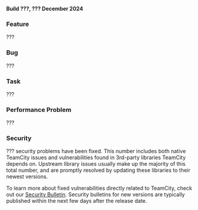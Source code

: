 [//]: # (title: TeamCity 2024.12 Release Notes)
[//]: # (auxiliary-id: TeamCity 2024.12 Release Notes)


**Build ???, ??? December 2024**


<!--project: TeamCity Fix versions: {2024.07 (160569)}  #Fixed #Testing visible to: {All Users} -{Trunk issue}-->

### Feature

???


### Bug

???


### Task

???



### Performance Problem

???






<!--project: TeamCity Fix versions: {2024.07 (160569)}  #Fixed #Testing #{Security Problem} -{Trunk issue}-->



### Security

??? security problems have been fixed. This number includes both native TeamCity issues and vulnerabilities found in 3rd-party libraries TeamCity depends on. Upstream library issues usually make up the majority of this total number, and are promptly resolved by updating these libraries to their newest versions.

To learn more about fixed vulnerabilities directly related to TeamCity, check out our [Security Bulletin](https://www.jetbrains.com/privacy-security/issues-fixed/?product=TeamCity&version=2024.12). Security bulletins for new versions are typically published within the next few days after the release date.
